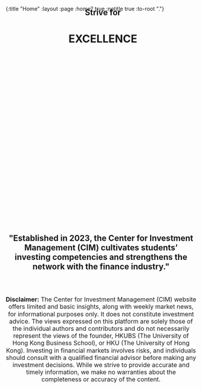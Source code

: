 {:title "Home"
 :layout :page
 :home? true
 :notitle true
 :to-root "."}

<style>
    .hku {
        background: linear-gradient(to top, var(--main-color), rgba(0, 0, 0, 0) 100%), url("./img/hku.jpg"); 
        background-repeat: no-repeat;
        background-size: cover;
        background-position: center;
        width: calc(100% + 90px);
        height: 566px;
        object-fit: contain;
        text-align: center;
        position: relative;
        margin: -40px 0px 0 -40px;
    }
</style>

<div class="hku">

## Strive for
# EXCELLENCE

</div>

<center>

<h2 style="text-align: center; width: min(100%, 1000px);">
    "Established in 2023, the Center for Investment Management (CIM) cultivates students’ investing competencies and strengthens the network with the finance industry."
</h2>

<br><br>

<x-accordion open summary="DISCLAIMER" summary-style="text-align: center;font-weight: bold;margin-bottom: -8px;width: min(100%, 800px);" detail-style="width: min(100%, 800px);">

<p style="text-align: center;font-size: 16px;line-height: 1.2;margin-top: 10px">
    <b>Disclaimer:</b> The Center for Investment Management (CIM) website offers limited and basic insights, along with weekly market news, for informational purposes only. It does not constitute investment advice. The views expressed on this platform are solely those of the individual authors and contributors and do not necessarily represent the views of the founder, HKUBS (The University of Hong Kong Business School), or HKU (The University of Hong Kong). Investing in financial markets involves risks, and individuals should consult with a qualified financial advisor before making any investment decisions. While we strive to provide accurate and timely information, we make no warranties about the completeness or accuracy of the content.
</p>

</x-accordion>

</center>
